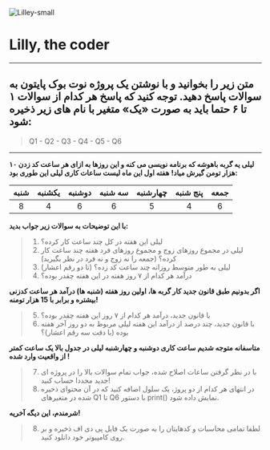 ![Lilley-small](https://user-images.githubusercontent.com/62722056/113596343-6bcb4b00-964f-11eb-8cd0-4db0bb2beaf2.png)
# Lilly, the coder
***
## متن زیر را بخوانید و با نوشتن یک پروژه نوت بوک پایتون به سوالات پاسخ دهید. توجه کنید که پاسخ هر کدام از سوالات ۱ تا ۶ حتما باید به صورت «یک» متغیر با نام های زیر ذخیره شود:
> Q1 - Q2 - Q3 - Q4 - Q5 - Q6
***

**لیلی یه گربه باهوشه که برنامه نویسی می کنه و این روزها به ازای هر ساعت کد زدن ۱۰ هزار تومن گیرش میاد!**
**هفته اول این ماه لیست ساعات کاری لیلی این طوری بود:**

| شنبه | یکشنبه | دوشنبه | سه شنبه | چهارشنبه | پنج شنبه | جمعه |
:--------:|:--------:|:--------:|:--------:|:--------:|:--------:|:--------:|
|8|4|6|6|5|4|6|

**با این توضیحات به سوالات زیر جواب بدید:**
> 1. لیلی این هفته در کل چند ساعت کار کرده؟
> 2. لیلی در مجموع روزهای زوج و مجموع روزهای فرد هفته چند ساعت کار کرده؟ (جمعه را نه زوج و نه فرد در نظر بگیرید)
> 3. لیلی به طور متوسط روزانه چند ساعت کد زده؟ (تا دو رقم اعشار)
> 4. درآمد هر کدام از ۷ روز هفته در این هفته چقدر بوده؟

**اگر بدونیم طبق قانون جدید کار گربه ها، اولین روز هفته (شنبه ها) درآمد هر ساعت کدزنی بیشتره و برابر با 15 هزار تومنه!**
> 5. با قانون جدید، درآمد هر کدام از ۷ روز این هفته چقدر بوده؟
> 6. با قانون جدید، چند درصد از درآمد این هفته لیلی مربوط به دو روز آخر هفته بوده (با دقت سه رقم اعشار)؟

**متاسفانه متوجه شدیم ساعت کاری دوشنبه و چهارشنبه لیلی در جدول بالا یک ساعت کمتر از واقعیت وارد شده !**
> 7. با در نظر گرفتن ساعات اصلاح شده، جواب تمام سوالات بالا را در پروژه ای جدید مجددا حساب کنید!
> 8. در انتهای هر کدام از دو پروژ، یک سلول اضافه کنید که در آن محتوای ذخیره شده در متغیرهای Q1 تا Q6 با دستور print() نمایش داده شود.
 
**شرمندم، این دیگه آخریه!**
> 8. لطفا تمامی محاسبات و کدهایتان را به صورت یک فایل پی دی اف ذخیره و بر روی کامپیوتر خود دانلود کنید.
